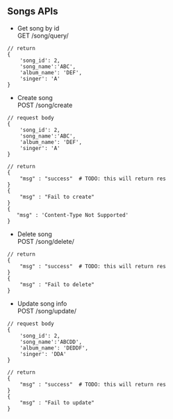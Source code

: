 ## Songs APIs

- Get song by id \
  GET /song/query/<cid>

```
// return
{
    'song_id': 2, 
    'song_name':'ABC', 
    'album_name': 'DEF', 
    'singer': 'A'
}
```

- Create song \
  POST /song/create

```
// request body
{
    'song_id': 2, 
    'song_name':'ABC', 
    'album_name': 'DEF', 
    'singer': 'A'
}

// return 
{
    "msg" : "success"  # TODO: this will return res
}
{
    "msg" : "Fail to create"
}
{
   "msg" : 'Content-Type Not Supported'
}
```

- Delete song \
  POST /song/delete/<cid>

```
// return 
{
    "msg" : "success"  # TODO: this will return res
}
{
    "msg" : "Fail to delete"
}
```

- Update song info \
  POST /song/update/<cid>

```
// request body
{
    'song_id': 2, 
    'song_name':'ABCDD', 
    'album_name': 'DEDDF', 
    'singer': 'DDA'
}

// return
{
    "msg" : "success"  # TODO: this will return res
}
{
    "msg" : "Fail to update"
}
```